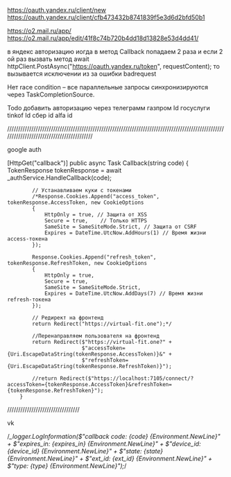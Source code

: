 ﻿

https://oauth.yandex.ru/client/new
https://oauth.yandex.ru/client/cfb473432b8741839f5e3d6d2bfd50b1

https://o2.mail.ru/app/
https://o2.mail.ru/app/edit/41f8c74b720b4dd18d13828e53d4dd41/

в яндекс авторизацию иогда в метод Callback попадаем 2 раза
и если 2 ой раз вызвать метод await httpClient.PostAsync("https://oauth.yandex.ru/token", requestContent); то вызывается исключении из за ошибки badrequest

Нет race condition – все параллельные запросы синхронизируются через TaskCompletionSource.



Todo
добавить авторизацию через телеграмм
газпром Id
госуслуги
tinkof Id
сбер id
alfa id

//////////////////////////////////////////////////////////////////////////////////////////////////////////////////////////////////////////

google auth

[HttpGet("callback")]
        public async Task<IActionResult> Callback(string code)
        {
            TokenResponse tokenResponse = await _authService.HandleCallback(code);

            // Устанавливаем куки с токенами
            /*Response.Cookies.Append("access_token", tokenResponse.AccessToken, new CookieOptions
            {
                HttpOnly = true, // Защита от XSS
                Secure = true,    // Только HTTPS
                SameSite = SameSiteMode.Strict, // Защита от CSRF
                Expires = DateTime.UtcNow.AddHours(1) // Время жизни access-токена
            });

            Response.Cookies.Append("refresh_token", tokenResponse.RefreshToken, new CookieOptions
            {
                HttpOnly = true,
                Secure = true,
                SameSite = SameSiteMode.Strict,
                Expires = DateTime.UtcNow.AddDays(7) // Время жизни refresh-токена
            });

            // Редирект на фронтенд
            return Redirect("https://virtual-fit.one");*/

            //Перенаправляем пользователя на фронтенд
            return Redirect($"https://virtual-fit.one?" +
                            $"accessToken={Uri.EscapeDataString(tokenResponse.AccessToken)}&" +
                            $"refreshToken={Uri.EscapeDataString(tokenResponse.RefreshToken)}");

            //return Redirect($"https://localhost:7105/connect/?accessToken={tokenResponse.AccessToken}&refreshToken={tokenResponse.RefreshToken}");            
        }


/////////////////////////////////

vk

/*_logger.LogInformation($"callback code: {code} {Environment.NewLine}" +
                                    $"expires_in: {expires_in}  {Environment.NewLine}" +
                                    $"device_id: {device_id}  {Environment.NewLine}" +
                                    $"state: {state}  {Environment.NewLine}" +
                                    $"ext_id: {ext_id}  {Environment.NewLine}" +
                                    $"type: {type}  {Environment.NewLine}");*/